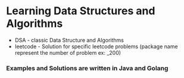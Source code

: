 # Learning Data Structures and Algorithms

* DSA - classic Data Structure and Algorithms
* leetcode - Solution for specific leetcode problems (package name represent the number of problem ex: _200)

### Examples and Solutions are written in Java and Golang